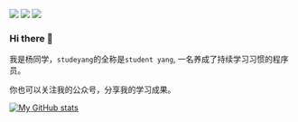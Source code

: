 [![](https://img.shields.io/badge/📚公众号-杨同学technotes-brightgreen)](#公众号)
[![](https://img.shields.io/badge/🏠个人导航页-dbses.cn-brightgreen)](https://www.dbses.cn)
[![](https://img.shields.io/badge/🚀博客-掘金个人主页-brightgreen)](https://juejin.cn/user/2594503173605767)

### Hi there 👋

我是杨同学，`studeyang`的全称是`student yang`, 一名养成了持续学习习惯的程序员。

你也可以关注我的公众号，分享我的学习成果。

[![My GitHub stats](https://github-readme-stats.vercel.app/api?username=studeyang&show_icons=true&count_private=false&theme=cobalt)](https://github.com/anuraghazra/github-readme-stats)

